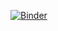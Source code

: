 [![Binder](https://mybinder.org/badge_logo.svg)](https://mybinder.org/v2/gh/fh-swf-hgi/demo-nb/HEAD?filepath=Demo-AKI-GD.ipynb)
